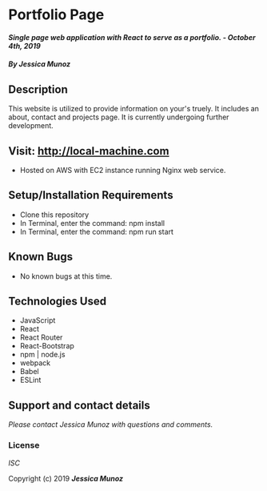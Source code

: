 # Portfolio Page

#### _Single page web application with React to serve as a portfolio. - October 4th, 2019_

#### _By **Jessica Munoz**_

## Description 

This website is utilized to provide information on your's truely. It includes an about, contact and projects page. It is currently undergoing further development. 

<!-- ### Specs
| Spec | Input | Output |
| :-------------     | :------------- | :------------- |
| **** |  |  |
| **** |  |  |
| **** |  |  |
| **** |  |  |
| **** |  |  | -->



## Visit: http://local-machine.com

* Hosted on AWS with EC2 instance running Nginx web service.

## Setup/Installation Requirements

* Clone this repository
* In Terminal, enter the command: npm install
* In Terminal, enter the command: npm run start

## Known Bugs
* No known bugs at this time.

## Technologies Used
* JavaScript
* React
* React Router
* React-Bootstrap
* npm | node.js
* webpack
* Babel
* ESLint


<!-- ## Component/Route Structure
![Mockup-1](https://user-images.githubusercontent.com/26944602/65481334-c1634c80-de49-11e9-84c4-53922648ca03.jpg)


## Mockups
![Mockup-2](https://user-images.githubusercontent.com/26944602/65481410-12734080-de4a-11e9-9030-be1879e4cd50.jpg) -->



## Support and contact details

_Please contact Jessica Munoz with questions and comments._

### License

*ISC*

Copyright (c) 2019 **_Jessica Munoz_**
